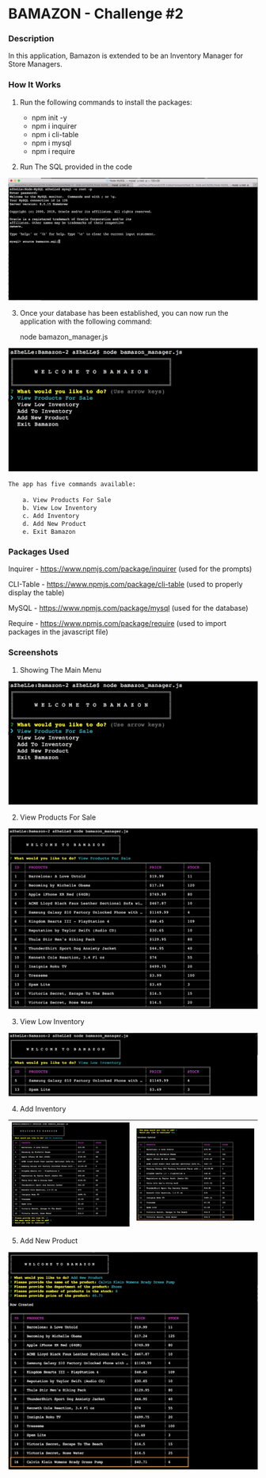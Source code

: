 # BAMAZON - Challenge #2

### Description

In this application, Bamazon is extended to be an Inventory Manager for Store Managers.

### How It Works

1. Run the following commands to install the packages:

	- npm init -y
	- npm i inquirer
	- npm i cli-table
	- npm i mysql
	- npm i require

2. Run The SQL provided in the code

![Running The SQL FILE](images/bamazon.png)

3. Once your database has been established, you can now run the application with the following command:

	node bamazon_manager.js
	
![Running The Application](images/app.png)

	The app has five commands available:

		a. View Products For Sale
		b. View Low Inventory
		c. Add Inventory
		d. Add New Product
		e. Exit Bamazon

### Packages Used

Inquirer - https://www.npmjs.com/package/inquirer (used for the prompts)

CLI-Table - https://www.npmjs.com/package/cli-table (used to properly display the table)

MySQL - https://www.npmjs.com/package/mysql (used for the database)

Require - https://www.npmjs.com/package/require (used to import packages in the javascript file)

### Screenshots

1. Showing The Main Menu

![Showing The Main Menu](images/app.png)

2. View Products For Sale

![View Products For Sale](images/viewProd.png)

3. View Low Inventory

![View Low Inventory](images/viewLow.png)

4. Add Inventory

![](images/add1.png)    |  ![](images/add2.png)
:-------------------------:|:-------------------------:

5. Add New Product

![Add New Product](images/addProduct.png)

